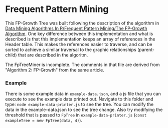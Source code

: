 Frequent Pattern Mining
=======================

This FP-Growth Tree was built following the description of the algorithm in [Data Mining Algorithms In R/Frequent Pattern Mining/The FP-Growth Algorithm](https://en.wikibooks.org/wiki/Data_Mining_Algorithms_In_R/Frequent_Pattern_Mining/The_FP-Growth_Algorithm). One key difference between this implementation and what is described is that this implementation keeps an array of references in the Header table. This makes the references easier to traverse, and can be sorted to achieve a similar traversal to the graphic relationships (parent-child) that are described in the algoritm.

The FpTreeMiner is incomplete. The comments in that file are derived from "Algorithm 2: FP-Growth" from the same article.

### Example
There is some example data in `example-data.json`, and a js file that you can execute to see the example data printed out. Navigate to this folder and type: `node example-data-printer.js` to see the tree. You can modify the data in the example-data.json to see the tree change. Also try modifying the threshold that is passed to `FpTree` in `example-data-printer.js` (`const exampleTree = new FpTree(data, 4)`).

